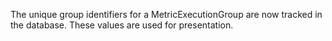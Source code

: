 The unique group identifiers for a MetricExecutionGroup are now tracked in the database. These values are used for presentation.
